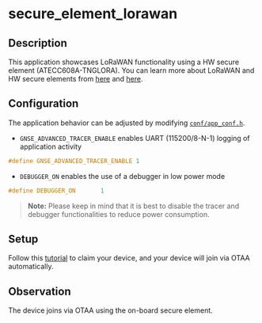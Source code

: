 # secure_element_lorawan

## Description

This application showcases LoRaWAN functionality using a HW secure element (ATECC608A-TNGLORA).
You can learn more about LoRaWAN and HW secure elements from [here](https://www.thethingsindustries.com/secure-elements/) and [here](https://www.thethingsindustries.com/docs/devices/atecc608a/).

## Configuration

The application behavior can be adjusted by modifying [`conf/app_conf.h`](./conf/app_conf.h).

- `GNSE_ADVANCED_TRACER_ENABLE` enables UART (115200/8-N-1) logging of application activity

```c
#define GNSE_ADVANCED_TRACER_ENABLE 1
```

- `DEBUGGER_ON` enables the use of a debugger in low power mode

```c
#define DEBUGGER_ON       1
```

> **Note:** Please keep in mind that it is best to disable the tracer and debugger functionalities to reduce power consumption.

## Setup

Follow this [tutorial](https://www.thethingsindustries.com/docs/devices/claim-atecc608a/) to claim your device, and your device will join via OTAA automatically.

## Observation

The device joins via OTAA using the on-board secure element.
